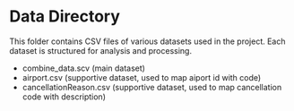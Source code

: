 # Data Directory

This folder contains CSV files of various datasets used in the project. Each dataset is structured for analysis and processing.

- combine_data.scv (main dataset)
- airport.csv (supportive dataset, used to map aiport id with code)
- cancellationReason.csv (supportive dataset, used to map cancellation code with description)
